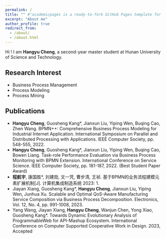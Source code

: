 ```yaml
---
permalink: /
title: "" #"academicpages is a ready-to-fork GitHub Pages template for academic personal websites"
excerpt: "About me"
author_profile: true
redirect_from: 
  - /about/
  - /about.html
---
```


Hi ! I am **Hangyu Cheng**, a second-year master student at Hunan University of Science and Technology.

## Research Interest
* Business Process Management
* Process Modeling
* Process Mining

## Publications

- **Hangyu Cheng**, Guosheng Kang*, Jianxun Liu, Yiping Wen, Buqing Cao, Zhen Wang. BPMN++: Comprehensive Business Process Modeling for Industrial Internet Application. International Symposium on Parallel and Distributed Processing with Applications. IEEE Computer Society, pp. 548-555, 2022.
- **Hangyu Cheng**, Guosheng Kang*, Jianxun Liu, Yiping Wen, Buqing Cao, Bowen Liang. Task-role Performance Evaluation via Business Process Monitoring with BPMN Extension. International Conference on Service Science. IEEE Computer Society, pp. 181-187, 2022. (Best Student Paper Award) 
- **程航宇**, 康国胜*, 刘建勋, 文一凭, 曹步清, 王祯. 基于BPMN的业务流程建模元素扩展机制[J]. 计算机集成制造系统 2023: 1.
- Jiayan Xiang, Guosheng Kang*, **Hangyu Cheng**, Jianxun Liu, Yiping Wen, Junhua Xu. Scalable and Optimal QoS-Aware Manufacturing Service Composition via Business Process Decomposition. Electronics, Vol. 12, No. 4, pp. 991-1008, 2023. 
- Yang Wang, Jiayan Xiang, **Hangyu Cheng**, Wanjun Chen, Yong Xiao, Guosheng Kang*. Towards Dynamic Evolutionary Analysis of ProgrammableWeb for API-Mashup Ecosystem. International Conference on Computer Supported Cooperative Work in Design. 2023, Accepted


